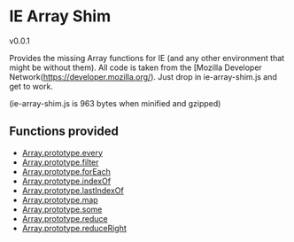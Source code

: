 IE Array Shim
==============

v0.0.1

Provides the missing Array functions for IE (and any other environment that might be without them).  All code is taken from the [Mozilla Developer Network(https://developer.mozilla.org/).  Just drop in ie-array-shim.js and get to work.

(ie-array-shim.js is 963 bytes when minified and gzipped)

Functions provided
------------------

* [Array.prototype.every](https://developer.mozilla.org/en/JavaScript/Reference/Global_Objects/Array/every)
* [Array.prototype.filter](https://developer.mozilla.org/en/JavaScript/Reference/Global_Objects/Array/filter)
* [Array.prototype.forEach](https://developer.mozilla.org/en/JavaScript/Reference/Global_Objects/Array/forEach)
* [Array.prototype.indexOf](https://developer.mozilla.org/en/JavaScript/Reference/Global_Objects/Array/indexOf)
* [Array.prototype.lastIndexOf](https://developer.mozilla.org/en/JavaScript/Reference/Global_Objects/Array/lastIndexOf)
* [Array.prototype.map](https://developer.mozilla.org/en/JavaScript/Reference/Global_Objects/Array/map)
* [Array.prototype.some](https://developer.mozilla.org/en/JavaScript/Reference/Global_Objects/Array/some)
* [Array.prototype.reduce](https://developer.mozilla.org/en/JavaScript/Reference/Global_Objects/Array/reduce)
* [Array.prototype.reduceRight](https://developer.mozilla.org/en/JavaScript/Reference/Global_Objects/Array/reduceRight)